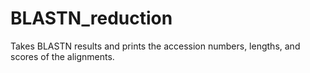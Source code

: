 # BLASTN_reduction
Takes BLASTN results and prints the accession numbers, lengths, and scores of the alignments. 
